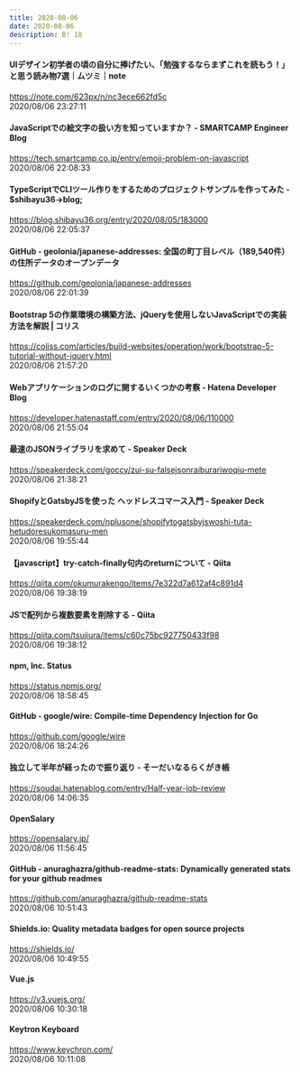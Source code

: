 ```yaml
---
title: 2020-08-06
date: 2020-08-06
description: B! 18
---
```


#### UIデザイン初学者の頃の自分に捧げたい、「勉強するならまずこれを読もう！」と思う読み物7選｜ムツミ｜note
https://note.com/623px/n/nc3ece662fd5c<br>
2020/08/06 23:27:11<br>


#### JavaScriptでの絵文字の扱い方を知っていますか？ - SMARTCAMP Engineer Blog
https://tech.smartcamp.co.jp/entry/emoji-problem-on-javascript<br>
2020/08/06 22:08:33<br>


#### TypeScriptでCLIツール作りをするためのプロジェクトサンプルを作ってみた - $shibayu36->blog;
https://blog.shibayu36.org/entry/2020/08/05/183000<br>
2020/08/06 22:05:37<br>


#### GitHub - geolonia/japanese-addresses: 全国の町丁目レベル（189,540件）の住所データのオープンデータ
https://github.com/geolonia/japanese-addresses<br>
2020/08/06 22:01:39<br>


#### Bootstrap 5の作業環境の構築方法、jQueryを使用しないJavaScriptでの実装方法を解説 | コリス
https://coliss.com/articles/build-websites/operation/work/bootstrap-5-tutorial-without-jquery.html<br>
2020/08/06 21:57:20<br>


#### Webアプリケーションのログに関するいくつかの考察 - Hatena Developer Blog
https://developer.hatenastaff.com/entry/2020/08/06/110000<br>
2020/08/06 21:55:04<br>


#### 最速のJSONライブラリを求めて - Speaker Deck
https://speakerdeck.com/goccy/zui-su-falsejsonraiburariwoqiu-mete<br>
2020/08/06 21:38:21<br>


#### ShopifyとGatsbyJSを使った ヘッドレスコマース入門 - Speaker Deck
https://speakerdeck.com/nplusone/shopifytogatsbyjswoshi-tuta-hetudoresukomasuru-men<br>
2020/08/06 19:55:44<br>


#### 【javascript】try-catch-finally句内のreturnについて - Qiita
https://qiita.com/okumurakengo/items/7e322d7a612af4c891d4<br>
2020/08/06 19:38:19<br>


#### JSで配列から複数要素を削除する - Qiita
https://qiita.com/tsujiura/items/c60c75bc927750433f98<br>
2020/08/06 19:38:12<br>


#### npm, Inc. Status
https://status.npmjs.org/<br>
2020/08/06 18:58:45<br>


#### GitHub - google/wire: Compile-time Dependency Injection for Go
https://github.com/google/wire<br>
2020/08/06 18:24:26<br>


#### 独立して半年が経ったので振り返り - そーだいなるらくがき帳
https://soudai.hatenablog.com/entry/Half-year-job-review<br>
2020/08/06 14:06:35<br>


#### OpenSalary
https://opensalary.jp/<br>
2020/08/06 11:56:45<br>


#### GitHub - anuraghazra/github-readme-stats: Dynamically generated stats for your github readmes
https://github.com/anuraghazra/github-readme-stats<br>
2020/08/06 10:51:43<br>


#### Shields.io: Quality metadata badges for open source projects
https://shields.io/<br>
2020/08/06 10:49:55<br>


#### Vue.js
https://v3.vuejs.org/<br>
2020/08/06 10:30:18<br>


#### Keytron Keyboard
https://www.keychron.com/<br>
2020/08/06 10:11:08<br>


